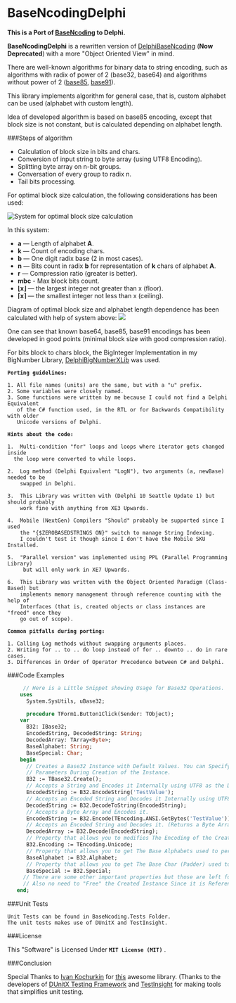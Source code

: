 BaseNcodingDelphi
===========

**This is a Port of [BaseNcoding](https://github.com/KvanTTT/BaseNcoding) to Delphi.**

**BaseNcodingDelphi** is a rewritten version of [DelphiBaseNcoding](https://github.com/Xor-el/DelphiBaseNcoding) (**Now Deprecated**) with a more "Object Oriented View" in mind.

There are well-known algorithms for binary data to string encoding, such as algorithms with radix of power of 2 (base32, base64) and algorithms without power of 2 ([base85](http://en.wikipedia.org/wiki/Ascii85), [base91](http://sourceforge.net/projects/base91/)).

This library implements algorithm for general case, that is, custom alphabet can be used (alphabet with custom length).

Idea of developed algorithm is based on base85 encoding, except that block size is not constant, but is calculated depending on alphabet length.

###Steps of algorithm
 * Calculation of block size in bits and chars.
 * Conversion of input string to byte array (using UTF8 Encoding).
 * Splitting byte array on n-bit groups.
 * Conversation of every group to radix n.
 * Tail bits processing.

For optimal block size calculation, the following considerations has been used:

![System for optimal block size calculation](http://habrastorage.org/files/429/57f/bc1/42957fbc17e947fbaaff404dd81694ce.png)

In this system:

* **a** — Length of alphabet **A**.
* **k** — Count of encoding chars.
* **b** — One digit radix base (2 in most cases).
* **n** — Bits count in radix **b** for representation of **k** chars of alphabet **A**.
* **r** — Compression ratio (greater is better).
* **mbc** - Max block bits count.
* **⌊x⌋** — the largest integer not greater than x (floor).
* **⌈x⌉** — the smallest integer not less than x (ceiling).

Diagram of optimal block size and alphabet length dependence has been calculated with help of system above:
![](http://habrastorage.org/getpro/habr/post_images/910/d57/8b8/910d578b87c79d7ca121584e277de221.png)

One can see that known base64, base85, base91 encodings has been developed in good points (minimal block size with good compression ratio).

For bits block to chars block, the BigInteger Implementation in my BigNumber Library, [DelphiBigNumberXLib](https://github.com/Xor-el/DelphiBigNumberXLib) was used.

**`Porting guidelines:`**


    1. All file names (units) are the same, but with a "u" prefix. 
    2. Some variables were closely named. 
    3. Some functions were written by me because I could not find a Delphi Equivalent
       of the C# function used, in the RTL or for Backwards Compatibility with older
       Unicode versions of Delphi.

    
**`Hints about the code:`**



    1.  Multi-condition "for" loops and loops where iterator gets changed inside 
      the loop were converted to while loops. 

    2.  Log method (Delphi Equivalent "LogN"), two arguments (a, newBase) needed to be 
        swapped in Delphi.   
    
    3.  This Library was written with (Delphi 10 Seattle Update 1) but should probably 
        work fine with anything from XE3 Upwards.
        
    4.  Mobile (NextGen) Compilers "Should" probably be supported since I used 
        the "{$ZEROBASEDSTRINGS ON}" switch to manage String Indexing.
        I couldn't test it though since I don't have the Mobile SKU Installed.

    5.  "Parallel version" was implemented using PPL (Parallel Programming Library) 
         but will only work in XE7 Upwards.

    6.  This Library was written with the Object Oriented Paradigm (Class-Based) but 
        implements memory management through reference counting with the help of 
        Interfaces (that is, created objects or class instances are "freed" once they 
        go out of scope). 

    
   
**`Common pitfalls during porting:`**


    1. Calling Log methods without swapping arguments places.
    2. Writing for .. to .. do loop instead of for .. downto .. do in rare cases.
    3. Differences in Order of Operator Precedence between C# and Delphi.


###Code Examples
```pascal
     // Here is a Little Snippet showing Usage for Base32 Operations.  
    uses
      System.SysUtils, uBase32;

      procedure TForm1.Button1Click(Sender: TObject);
	var
	  B32: IBase32;
	  EncodedString, DecodedString: String;
	  DecodedArray: TArray<Byte>;
	  BaseAlphabet: String;
	  BaseSpecial: Char;
	begin
	  // Creates a Base32 Instance with Default Values. You can Specify your Desired 
	  // Parameters During Creation of the Instance.
	  B32 := TBase32.Create();
	  // Accepts a String and Encodes it Internally using UTF8 as the Default Encoding
	  EncodedString := B32.EncodeString('TestValue');
	  // Accepts an Encoded String and Decodes it Internally using UTF8 as the Default Encoding
	  DecodedString := B32.DecodeToString(EncodedString);
	  // Accepts a Byte Array and Encodes it.
	  EncodedString := B32.Encode(TEncoding.ANSI.GetBytes('TestValue'));
	  // Accepts an Encoded String and Decodes it. (Returns a Byte Array)
	  DecodedArray := B32.Decode(EncodedString);
	  // Property that allows you to modifies The Encoding of the Created Instance.
	  B32.Encoding := TEncoding.Unicode;
	  // Property that allows you to get The Base Alphabets used to perform the Encoding.
	  BaseAlphabet := B32.Alphabet;
	  // Property that allows you to get The Base Char (Padder) used to perform the Encoding.
	  BaseSpecial := B32.Special;
	 // There are some other important properties but those are left for you to figure out. :)
	 // Also no need to "Free" the Created Instance Since it is Reference Counted.
   end;
```    
  
###Unit Tests

    Unit Tests can be found in BaseNcoding.Tests Folder.
    The unit tests makes use of DUnitX and TestInsight.

###License

This "Software" is Licensed Under  **`MIT License (MIT)`** .

###Conclusion


   Special Thanks to [Ivan Kochurkin](https://github.com/KvanTTT/) for [this](https://github.com/KvanTTT/BaseNcoding) awesome library.
(Thanks to the developers of [DUnitX Testing Framework](https://github.com/VSoftTechnologies/DUnitX/) and [TestInsight](https://bitbucket.org/sglienke/testinsight/wiki/Home/) for making tools that simplifies unit testing.
